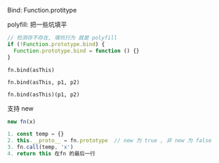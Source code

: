 Bind: Function.protitype

polyfill: 把一些坑填平

```js
// 检测存不存在, 填坑行为 就是 polyfill
if (!Function.prototype.bind) {
  Function.prototype.bind = function () {}
}
```

```
fn.bind(asThis)

fn.bind(asThis, p1, p2)

fn.bind(asThis)(p1, p2)
```

支持 new
```js
new fn(x)

1. const temp = {}
2. this.__proto__ = fn.prototype  // new 为 true , 非 new 为 false
3. fn.call(temp, 'x')
4. return this 在fn 的最后一行
```